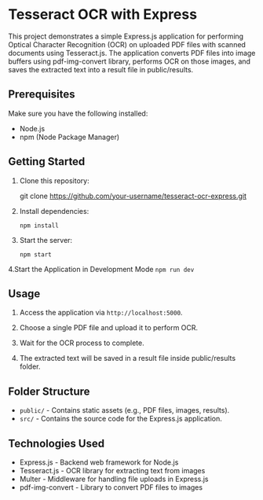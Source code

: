# Tesseract OCR with Express

This project demonstrates a simple Express.js application for performing Optical Character Recognition (OCR) on uploaded PDF files with scanned documents using Tesseract.js. The application converts PDF files into image buffers using pdf-img-convert library, performs OCR on those images, and saves the extracted text into a result file in public/results.

## Prerequisites

Make sure you have the following installed:

- Node.js
- npm (Node Package Manager)

## Getting Started

1. Clone this repository:

    git clone https://github.com/your-username/tesseract-ocr-express.git
   
2. Install dependencies:

    ```
    npm install
    ```

3. Start the server:

    ```
    npm start
    ```
4.Start the Application in Development Mode
      ```
    npm run dev
    ```
## Usage

1. Access the application via `http://localhost:5000`.

2. Choose a single PDF file and upload it to perform OCR.

3. Wait for the OCR process to complete.

4. The extracted text will be saved in a result file inside public/results folder.

## Folder Structure

- `public/` - Contains static assets (e.g., PDF files, images, results).
- `src/` - Contains the source code for the Express.js application.

## Technologies Used

- Express.js - Backend web framework for Node.js
- Tesseract.js - OCR library for extracting text from images
- Multer - Middleware for handling file uploads in Express.js
- pdf-img-convert - Library to convert PDF files to images


